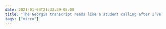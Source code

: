 ```yaml
---
date: 2021-01-03T21:33:59-05:00
title: "The Georgia transcript reads like a student calling after I’ve submitted grades but before the registrar’s deadline has passed, arguing that he’s earned a perfect score but is willing to settle for my bumping him up a couple points to get an A. "
tags: ["micro"]
---
```

